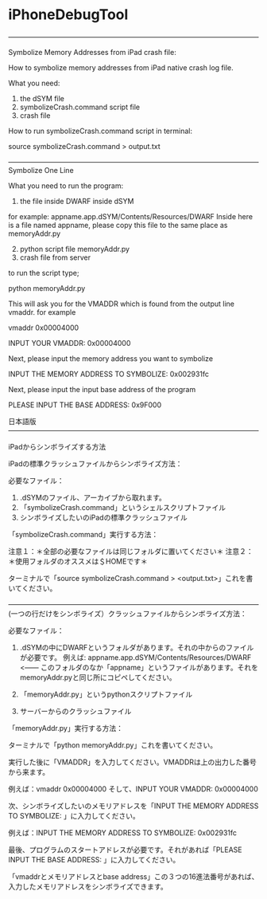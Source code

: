 iPhoneDebugTool
===============

――――――――――――――――――――――――――――――――――――

Symbolize Memory Addresses from iPad crash file:

How to symbolize memory addresses from iPad native crash log file.

What you need:

1) the dSYM file 
2) symbolizeCrash.command script file
3) crash file

How to run symbolizeCrash.command script in terminal:

source symbolizeCrash.command <crash log file> <dSYM file> > output.txt

――――――――――――――――――――――――――――――――――――
Symbolize One Line

What you need to run the program:

1) the file inside DWARF inside dSYM

for example: appname.app.dSYM/Contents/Resources/DWARF
Inside here is a file named appname, please copy this file to the same place as memoryAddr.py

2) python script file memoryAddr.py
3) crash file from server

to run the script type;

python memoryAddr.py

This will ask you for the VMADDR which is found from the output line vmaddr.
for example

vmaddr 0x00004000

INPUT YOUR VMADDR: 0x00004000

Next, please input the memory address you want to symbolize

INPUT THE MEMORY ADDRESS TO SYMBOLIZE:  0x002931fc

Next, please input the input base address of the program

PLEASE INPUT THE BASE ADDRESS: 0x9F000

日本語版
――――――――――――――――――――――――――――――――――――

iPadからシンボライズする方法

iPadの標準クラッシュファイルからシンボライズ方法：

必要なファイル：

1) .dSYMのファイル、アーカイブから取れます。
2) 「symbolizeCrash.command」というシェルスクリプトファイル
3) シンボライズしたいのiPadの標準クラッシュファイル

「symbolizeCrash.command」実行する方法：

注意１：＊全部の必要なファイルは同じフォルダに置いてください＊
注意２：＊使用フォルダのオススメは＄HOMEです＊

ターミナルで「source symbolizeCrash.command <crash log file> <dSYM file> > <output.txt>」これを書いてください。

――――――――――――――――――――――――――――――――――――
(一つの行だけをシンボライズ）クラッシュファイルからシンボライズ方法：

必要なファイル：

1) .dSYMの中にDWARFというフォルダがあります。それの中からのファイルが必要です。
例えば: appname.app.dSYM/Contents/Resources/DWARF <―― このフォルダのなか「appname」というファイルがあります。それをmemoryAddr.pyと同じ所にコピペしてください。

2) 「memoryAddr.py」というpythonスクリプトファイル
3) サーバーからのクラッシュファイル

「memoryAddr.py」実行する方法：

ターミナルで「python memoryAddr.py」これを書いてください。

実行した後に「VMADDR」を入力してください。VMADDRは上の出力した番号から来ます。

例えば：vmaddr 0x00004000 そして、INPUT YOUR VMADDR: 0x00004000

次、シンボライズしたいのメモリアドレスを「INPUT THE MEMORY ADDRESS TO SYMBOLIZE: 」に入力してください。

例えば：INPUT THE MEMORY ADDRESS TO SYMBOLIZE:  0x002931fc

最後、プログラムのスタートアドレスが必要です。それがあれば「PLEASE INPUT THE BASE ADDRESS: 」に入力してください。

「vmaddrとメモリアドレスとbase address」この３つの16進法番号があれば、入力したメモリアドレスをシンボライズできます。
